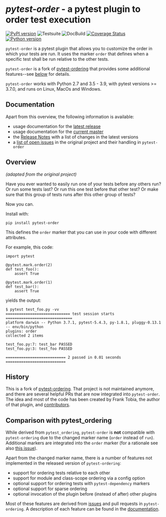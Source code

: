 _pytest-order_ - a pytest plugin to order test execution
========================================================

[![PyPI version](https://badge.fury.io/py/pytest-order.svg)](https://pypi.org/project/pytest-order) ![Testsuite](https://github.com/mrbean-bremen/pytest-order/workflows/Testsuite/badge.svg) ![DocBuild](https://github.com/mrbean-bremen/pytest-order/workflows/DocBuild/badge.svg) [![Coverage Status](https://img.shields.io/coveralls/github/mrbean-bremen/pytest-order)](https://coveralls.io/github/mrbean-bremen/pytest-order) [![Python version](https://img.shields.io/pypi/pyversions/pytest-order.svg)](https://pypi.org/project/pytest-order)

`pytest-order` is a pytest plugin that allows you to customize the order in which
your tests are run. It uses the marker `order` that defines when a specific
test shall be run relative to the other tests. 

`pytest-order` is a fork of
[pytest-ordering](https://github.com/ftobia/pytest-ordering) that provides
some additional features--see [below](#comparison-with-pytest_ordering) for
details.

`pytest-order` works with Python 2.7 and 3.5 - 3.9, with pytest 
versions >= 3.7.0, and runs on Linux, MacOs and Windows.

Documentation
-------------
Apart from this overview, the following information is available:
- usage documentation for the [latest release](https://mrbean-bremen.github.io/pytest-order/stable/)
- usage documentation for the [current master](https://mrbean-bremen.github.io/pytest-order/dev/)
- the [Release Notes](https://github.com/mrbean-bremen/pytest-order/blob/master/CHANGELOG.md)
  with a list of changes in the latest versions
- a [list of open issues](https://github.com/mrbean-bremen/pytest-order/blob/master/old_issues.md)
  in the original project and their handling in `pytest-order`

Overview
--------
_(adapted from the original project)_

Have you ever wanted to easily run one of your tests before any others run?
Or run some tests last? Or run this one test before that other test? Or
make sure that this group of tests runs after this other group of tests?

Now you can.

Install with:

    pip install pytest-order

This defines the ``order`` marker that you can use in your code with
different attributes. 

For example, this code:

    import pytest

    @pytest.mark.order(2)
    def test_foo():
        assert True

    @pytest.mark.order(1)
    def test_bar():
        assert True

yields the output:

    $ pytest test_foo.py -vv
    ============================= test session starts ==============================
    platform darwin -- Python 3.7.1, pytest-5.4.3, py-1.8.1, pluggy-0.13.1 -- env/bin/python
    plugins: order
    collected 2 items

    test_foo.py:7: test_bar PASSED
    test_foo.py:3: test_foo PASSED

    =========================== 2 passed in 0.01 seconds ===========================

History
-------
This is a fork of [pytest-ordering](https://github.com/ftobia/pytest-ordering).
That project is not maintained anymore, and there are several helpful PRs
that are now integrated into `pytest-order`. The idea and most of the code
has been created by Frank Tobia, the author of that plugin, and
[contributors](https://github.com/mrbean-bremen/pytest-order/blob/master/AUTHORS).

Comparison with pytest_ordering
-------------------------------
While derived from `pytest_ordering`, `pytest-order` is **not** compatible
with `pytest-ordering` due to the changed marker name (`order` instead of
`run`). Additional markers are integrated into the `order` marker (for a 
rationale see also
[this issue](https://github.com/ftobia/pytest-ordering/issues/38)).

Apart from the changed marker name, there is a number of features not
implemented in the released version of `pytest-ordering`:
- support for ordering tests relative to each other 
- support for module and class-scope ordering via a config option
- optional support for ordering tests with `pytest-dependency` markers
- optional support for sparse ordering
- optional invocation of the plugin before (instead of after) other plugins

Most of these features are derived from [issues](https://github.com/mrbean-bremen/pytest-order/blob/master/old_issues.md)
and pull requests in `pytest-ordering`. A description of each feature can be
found in the [documentation](https://mrbean-bremen.github.io/pytest-order/dev/).
